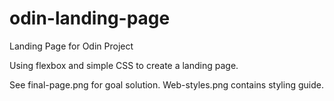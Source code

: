 # odin-landing-page
Landing Page for Odin Project

Using flexbox and simple CSS to create a landing page.

See final-page.png for goal solution.
Web-styles.png contains styling guide.